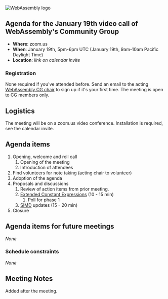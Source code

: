 ![WebAssembly logo](/images/WebAssembly.png)

## Agenda for the January 19th video call of WebAssembly's Community Group

- **Where**: zoom.us
- **When**: January 19th, 5pm-6pm UTC (January 19th, 9am-10am Pacific Daylight Time)
- **Location**: *link on calendar invite*

### Registration

None required if you've attended before. Send an email to the acting [WebAssembly CG chair](mailto:webassembly-cg-chair@chromium.org)
to sign up if it's your first time. The meeting is open to CG members only.

## Logistics

The meeting will be on a zoom.us video conference.
Installation is required, see the calendar invite.

## Agenda items

1. Opening, welcome and roll call
    1. Opening of the meeting
    1. Introduction of attendees
1. Find volunteers for note taking (acting chair to volunteer)
1. Adoption of the agenda
1. Proposals and discussions
    1. Review of action items from prior meeting.
    1. [Extended Constant Expressions](https://github.com/WebAssembly/design/issues/1392) (10 - 15 min)
       1. Poll for phase 1
    1. [SIMD](https://github.com/WebAssembly/simd) updates (15 - 20 min)
1. Closure

## Agenda items for future meetings

*None*

### Schedule constraints

*None*

## Meeting Notes

Added after the meeting.

